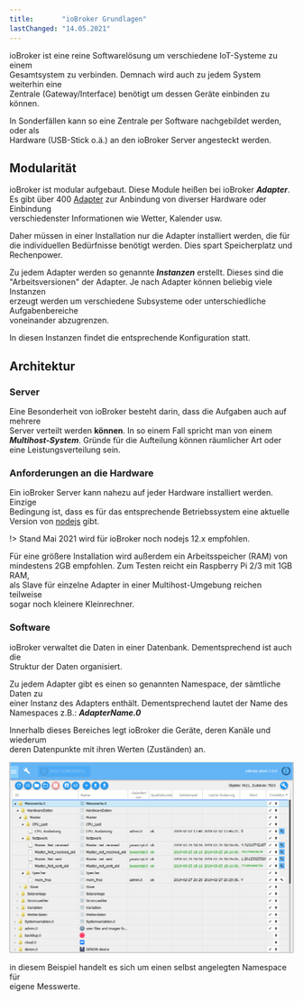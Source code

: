 ```yaml
---
title:       "ioBroker Grundlagen"
lastChanged: "14.05.2021"
---
```



ioBroker ist eine reine Softwarelösung um verschiedene IoT-Systeme zu einem  
Gesamtsystem zu verbinden. Demnach wird auch zu jedem System weiterhin eine  
Zentrale (Gateway/Interface) benötigt um dessen Geräte einbinden zu können.

In Sonderfällen kann so eine Zentrale per Software nachgebildet werden, oder als  
Hardware (USB-Stick o.ä.) an den ioBroker Server angesteckt werden.

## Modularität
ioBroker ist modular aufgebaut. Diese Module heißen bei ioBroker ***Adapter***.  
Es gibt über 400 [Adapter](http://download.iobroker.net/list.html) zur Anbindung von diverser Hardware oder Einbindung  
verschiedenster Informationen wie Wetter, Kalender usw.

Daher müssen in einer Installation nur die Adapter installiert werden, die für  
die individuellen Bedürfnisse benötigt werden. Dies spart Speicherplatz und  
Rechenpower.

Zu jedem Adapter werden so genannte ***Instanzen*** erstellt. Dieses sind die  
"Arbeitsversionen" der Adapter. Je nach Adapter können beliebig viele Instanzen  
erzeugt werden um verschiedene Subsysteme oder unterschiedliche Aufgabenbereiche  
voneinander abzugrenzen.

In diesen Instanzen findet die entsprechende Konfiguration statt.

## Architektur
### Server
Eine Besonderheit von ioBroker besteht darin, dass die Aufgaben auch auf mehrere  
Server verteilt werden **können**.  In so einem Fall spricht man von einem  
***Multihost-System***. Gründe für die Aufteilung können räumlicher Art oder  
eine Leistungsverteilung sein.

### Anforderungen an die Hardware
Ein ioBroker Server kann nahezu auf jeder Hardware installiert werden. Einzige  
Bedingung ist, dass es für das entsprechende Betriebssystem eine aktuelle  
Version von [nodejs](https://nodejs.org/en/download/) gibt.

!> Stand Mai 2021 wird für ioBroker noch nodejs 12.x empfohlen.

Für eine größere Installation wird außerdem ein Arbeitsspeicher (RAM) von  
mindestens 2GB empfohlen. Zum Testen reicht ein Raspberry Pi 2/3 mit 1GB RAM,  
als Slave für einzelne Adapter in einer Multihost-Umgebung reichen teilweise  
sogar noch kleinere Kleinrechner.

### Software
ioBroker verwaltet die Daten in einer Datenbank. Dementsprechend ist auch die  
Struktur der Daten organisiert.

Zu jedem Adapter gibt es einen so genannten Namespace, der sämtliche Daten zu  
einer Instanz des Adapters enthält. Dementsprechend lautet der Name des  
Namespaces z.B.: ***AdapterName.0***

Innerhalb dieses Bereiches legt ioBroker die Geräte, deren Kanäle und wiederum  
deren Datenpunkte mit ihren Werten (Zuständen) an.

![Objektstruktur](../admin/media/ADMIN_Objekte_status_tree.png)

in diesem Beispiel handelt es sich um einen selbst angelegten Namespace für  
eigene Messwerte.

[Adapter]: http://download.iobroker.net/list.html
[nodejs]: https://nodejs.org
